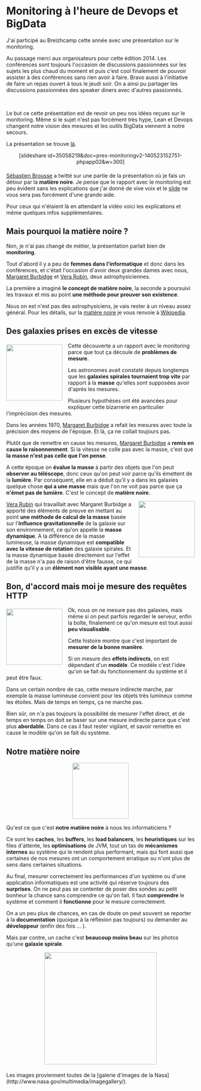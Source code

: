 # Monitoring à l'heure de Devops et BigData

J'ai participé au Breizhcamp cette année avec une présentation sur le monitoring. 

Au passage merci aux organisateurs pour cette édition 2014. Les conférences sont toujours l'occasion de discussions passionnées sur les sujets les plus chaud du moment et puis c'est cool finalement de pouvoir assister à des conférences sans rien avoir à faire. Bravo aussi à l'initiative de faire un repas ouvert à tous le jeudi soir. On a ainsi pu partager les discussions passionnées des speaker diners avec d'autres passionnés.

<br>

Le but ce cette présentation est de revoir un peu nos idées reçues sur le monitoring. Même si le sujet n'est pas forcément très hype, Lean et Devops changent notre vision des mesures et les outils BigData viennent à notre secours.


La présentation se trouve [là](http://fr.slideshare.net/claude.falguiere/pres-monitoring-v2).

<div align="center" style="margin-bottom:20px">
[slideshare id=35058219&doc=pres-monitoringv2-140523152751-phpapp02&w=300]
</div>


[Sébastien Brousse](https://twitter.com/seb_brousse) a twitté sur une partie de la présentation où je fais un détour par la **matière noire**. Je pense que le rapport avec le monitoring est peu évident sans les explications que j'ai donné de vive voix et le [slide](http://www.slideshare.net/claude.falguiere/pres-monitoring-v2) ne vous sera pas forcément d'une grande aide.

Pour ceux qui n'étaient là en attendant la vidéo voici les explications et même quelques infos supplémentaires.


## Mais pourquoi la matière noire ? 


Non, je n'ai pas changé de métier, la présentation parlait bien de **monitoring**.

Tout d'abord il y a peu de **femmes dans l'informatique** et donc dans les conférences, et c'était l'occasion d'avoir deux grandes dames avec nous, [Margaret Burbidge](http://en.wikipedia.org/wiki/Margaret_Burbidge) et [Vera Rubin](http://en.wikipedia.org/wiki/Vera_Rubin), deux astrophysiciennes.

La première a imaginé **le concept de matière noire**, la seconde a poursuivi les travaux et mis au point **une méthode pour prouver son existence**. 

Nous on est n'est pas des astrophysiciens, je vais rester à un niveau assez général. Pour les détails, sur la [matière noire](http://fr.wikipedia.org/wiki/Mati%C3%A8re_noire) je vous renvoie à [Wikipedia](http://fr.wikipedia.org/wiki/Mati%C3%A8re_noire). 

## Des galaxies prises en excès de vitesse
<div style="float:left;margin-right:15px; margin-bottom:15px;margin-top:5px">
<img src="https://cfalguiere.files.wordpress.com/2014/05/pia04224_ip_web_square.jpg" style="width:150px;height:150px"/>
</div>

Cette découverte a un rapport avec le monitoring  parce que tout ça découle de **problèmes de mesure**. 

Les astronomes avait constaté depuis longtemps que les **galaxies spirales tournaient trop vite** par rapport à la **masse** qu'elles sont supposées avoir d'après les mesures. 

Plusieurs hypothèses ont été avancées pour expliquer cette bizarrerie en particulier l'imprécision des mesures.

Dans les années 1970, [Margaret Burbidge](http://en.wikipedia.org/wiki/Margaret_Burbidge) a refait les mesures avec toute la précision des moyens de l'époque. Et là, ça ne collait toujours pas. 

Plutôt que de remettre en cause les mesures, [Margaret Burbidge](http://en.wikipedia.org/wiki/Margaret_Burbidge)  a **remis en cause le raisonnenment**. Si la vitesse ne colle pas avec la masse, c'est que **la masse n'est pas celle que l'on pense**. 

A cette époque on **évalue la masse** à partir des objets que l'on peut **observer au téléscope**, donc ceux qu'on peut voir parce qu'ils émettent de la **lumière**. Par conséquent, elle en a déduit qu'il y a dans les galaxies quelque chose **qui a une masse** mais que l'on ne voit pas parce que ça **n'émet pas de lumière**. C'est le concept de **matière noire**.

<div style="float:right;margin-left:15px; margin-bottom:15px">
<img src="https://cfalguiere.files.wordpress.com/2014/05/mwart_spitzer_c42_ap050825_web_square.jpg" style="width:150px;height:150px"/>
</div>

[Vera Rubin](http://en.wikipedia.org/wiki/Vera_Rubin) qui travaillait avec Margaret Burbidge a apporté des éléments de preuve en mettant au point **une méthode de calcul de la masse** basée sur l'**influence gravitationnelle** de la galaxie sur son environnement, ce qu'on appelle la **masse dynamique**. A la différence de la masse lumineuse, la masse dynamique est **compatible avec la vitesse de rotation** des galaxie spirales. Et la masse dynamique basée directement sur l'effet de la masse n'a pas de raison d'être fausse, ce qui justifie qu'il y a un **élément non visible ayant une masse**.


## Bon, d'accord mais moi je mesure des requêtes HTTP 
<div style="float:left;margin-right:15px; margin-bottom:15px;margin-top:5px">
<img src="https://cfalguiere.files.wordpress.com/2014/05/m81loop_miller_960_ap130416_web.jpg" style="height:150px"/>
</div>

Ok, nous on ne mesure pas des galaxies, mais même si on peut parfois regarder le serveur, enfin la boîte, finalement ce qu'on mesure est tout aussi **peu visualisable**. 

Cette histoire montre que c'est important de **mesurer de la bonne manière**.

Si on mesure des **effets indirects**, on est dépendant d'un **modèle**. Ce modèle c'est l'idée qu'on se fait du fonctionnement du système et il peut être faux. 

Dans un certain nombre de cas, cette mesure indirecte marche, par exemple la masse lumineuse convient pour les objets très lumineux comme les étoiles. Mais de temps en temps, ça ne marche pas. 

Bien sûr, on n'a pas toujours la possibilité de mesurer l'effet direct, et de temps en temps on doit se baser sur une mesure indirecte parce que c'est plus **abordable**. Dans ce cas il faut rester vigilant, et savoir remettre en cause le modèle qu'on se fait du système. 


## Notre matière noire
<div align="center">
<div style="margin-bottom:15px;margin-top:15px;margin-top:5px">
<img src="https://cfalguiere.files.wordpress.com/2014/05/eso510_hst_960_web_bandeau.jpg" style="height:150px"/>
</div>
</div>


Qu'est ce que c'est **notre matière noire** à nous les informaticiens ? 

Ce sont les **caches**, les **buffers**, les **load balancers**, les **heuristiques** sur les files d'attente, les **optimisations** de JVM, tout un tas de **mécanismes internes** au système qui le rendent plus performant, mais qui font aussi que certaines de nos mesures ont un comportement erratique ou n'ont plus de sens dans certaines situations.

Au final, mesurer correctement les performances d'un système ou d'une application informatiques est une activité qui réserve toujours des **surprises**. On ne peut pas se contenter de poser des sondes au petit bonheur la chance sans comprendre ce qu'on fait. Il faut **comprendre** le système et comment il **fonctionne** pour le mesure correctement.

On a un peu plus de chances, en cas de doute on peut souvent se reporter à la **documentation** (quoique à la réflexion pas toujours) ou demander au **développeur** (enfin des fois … ).  

Mais par contre, un cache c'est **beaucoup moins beau** sur les photos qu'une **galaxie spirale**.

<div align="center">
<img src="https://cfalguiere.files.wordpress.com/2014/05/ap030310_web_square.jpg" style="margin-left:auto;
margin-right:auto;width:300px;height:300px"/>
</div>


<div style="clear:both"/>

<div style="margin-top:20px">
Les images proviennent toutes de la [galerie d'images de la Nasa](http://www.nasa.gov/multimedia/imagegallery/).
</div>
